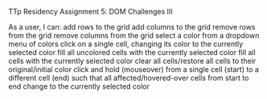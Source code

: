 TTp Residency Assignment 5: DOM Challenges III

As a user, I can:
  add rows to the grid
  add columns to the grid
  remove rows from the grid
  remove columns from the grid
  select a color from a dropdown menu of colors
  click on a single cell, changing its color to the currently selected color
  fill all uncolored cells with the currently selected color
  fill all cells with the currently selected color
  clear all cells/restore all cells to their original/initial color
  click and hold (mouseover) from a single cell (start) to a different cell (end) such that all affected/hovered-over cells from start to end change to the 
  currently selected color
